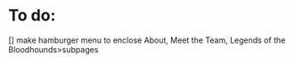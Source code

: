 # To do:
[] make hamburger menu to enclose About, Meet the Team, Legends of the Bloodhounds>subpages 